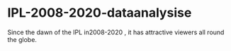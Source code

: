 # IPL-2008-2020-dataanalysise
Since the dawn of the IPL in2008-2020 , it has attractive viewers all round the globe.
